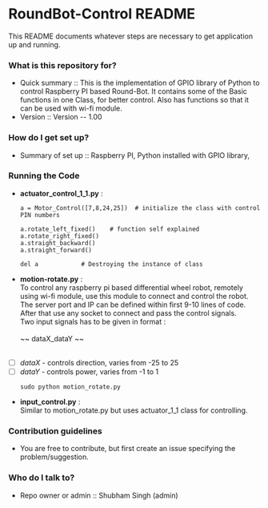 
# RoundBot-Control README #

This README documents whatever steps are necessary to get application up and running.

### What is this repository for? ###

* Quick summary :: 
  This is the implementation of GPIO library of Python to control Raspberry PI based Round-Bot.
  It contains some of the Basic functions in one Class, for better control.
  Also has functions so that it can be used with wi-fi module.
* Version  ::
  Version -- 1.00

### How do I get set up? ###

* Summary of set up ::
	Raspberry PI,
	Python installed with GPIO library,

### Running the Code ###
*  **actuator_control_1_1.py** : <br />
   ```
   a = Motor_Control([7,8,24,25])  # initialize the class with control PIN numbers 
   
   a.rotate_left_fixed()	# function self explained
   a.rotate_right_fixed()
   a.straight_backward()
   a.straight_forward()
   
   del a			# Destroying the instance of class
   
   ```
* **motion-rotate.py** : <br />
  To control any raspberry pi based differential wheel robot, remotely using wi-fi module, use this module to connect and control the robot.<br />
  The server port and IP can be defined within first 9-10 lines of code. After that use any socket to connect and pass the control signals. <br />
  Two input signals has to be given in format : <br /><br /> ~~ dataX_dataY ~~ <br /><br />
- [ ] *dataX* - controls direction, varies from -25 to 25
- [ ] *dataY* - controls power, varies from -1 to 1 <br />
  ```
  sudo python motion_rotate.py
  
  ```
* **input_control.py** :<br />
  Similar to motion_rotate.py but uses actuator_1_1 class for controlling.<br />

### Contribution guidelines ###

* You are free to contribute, but first create an issue specifying the problem/suggestion.

### Who do I talk to? ###

* Repo owner or admin ::
  Shubham Singh (admin)


